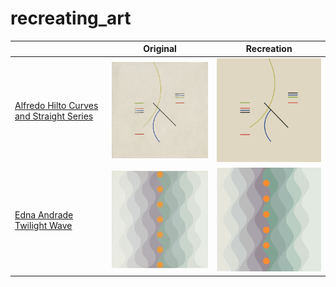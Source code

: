 # recreating_art

|  | Original | Recreation |
| ------ | ----| ------- |
| [Alfredo Hilto Curves and Straight Series](https://www.moma.org/collection/works/205953) | <img src="figures/curves_and_straights_original.png" width="300"/> | <img src="figures/curves_and_straights.png" width="300"/> 
| [Edna Andrade Twilight Wave](https://www.wikiart.org/en/edna-andrade/twilight-wave-1973) | <img src="figures/twilight_wave_original.png" width="300"/> | <img src="figures/twilight_wave.png" width="300"/> 
